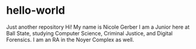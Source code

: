 # hello-world
Just another repository 
Hi! My name is Nicole Gerber
I am a Junior here at Ball State, studying Computer Science, Criminal Justice, and Digital Forensics. 
I am an RA in the Noyer Complex as well. 